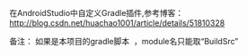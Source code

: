 在AndroidStudio中自定义Gradle插件,参考博客：
http://blog.csdn.net/huachao1001/article/details/51810328

备注：
  如果是本项目的gradle脚本  ，module名只能取“BuildSrc”
